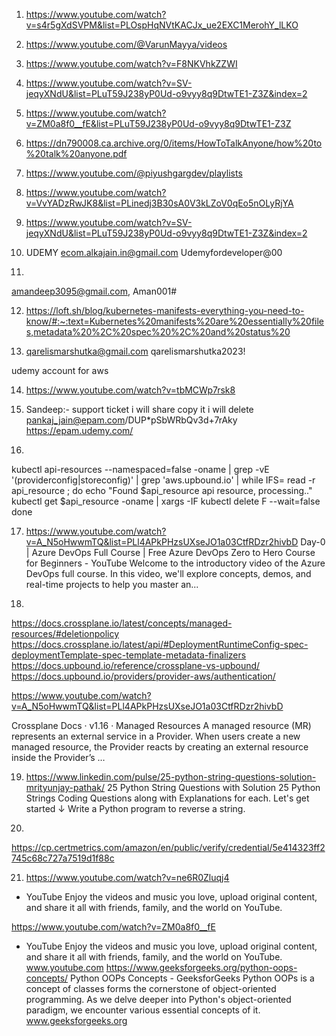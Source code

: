 1. https://www.youtube.com/watch?v=s4r5gXdSVPM&list=PLOspHqNVtKACJx_ue2EXC1MerohY_lLKO

2. https://www.youtube.com/@VarunMayya/videos

3. https://www.youtube.com/watch?v=F8NKVhkZZWI

4. https://www.youtube.com/watch?v=SV-jeqyXNdU&list=PLuT59J238yP0Ud-o9vyy8q9DtwTE1-Z3Z&index=2

5. https://www.youtube.com/watch?v=ZM0a8f0__fE&list=PLuT59J238yP0Ud-o9vyy8q9DtwTE1-Z3Z

6. https://dn790008.ca.archive.org/0/items/HowToTalkAnyone/how%20to%20talk%20anyone.pdf

7. https://www.youtube.com/@piyushgargdev/playlists

8. https://www.youtube.com/watch?v=VvYADzRwJK8&list=PLinedj3B30sA0V3kLZoV0qEo5nOLyRjYA

9. https://www.youtube.com/watch?v=SV-jeqyXNdU&list=PLuT59J238yP0Ud-o9vyy8q9DtwTE1-Z3Z&index=2

10. UDEMY
ecom.alkajain.in@gmail.com
Udemyfordeveloper@00

11.
amandeep3095@gmail.com,
Aman001#

12. https://loft.sh/blog/kubernetes-manifests-everything-you-need-to-know/#:~:text=Kubernetes%20manifests%20are%20essentially%20files,metadata%20%2C%20spec%20%2C%20and%20status%20

13. qarelismarshutka@gmail.com
qarelismarshutka2023!
 
udemy account for aws 

14. https://www.youtube.com/watch?v=tbMCWp7rsk8

15. Sandeep:- support ticket
i will share copy it i will delete 
pankaj_jain@epam.com/DUP*pSbWRbQv3d+7rAky
https://epam.udemy.com/

16. 
kubectl api-resources --namespaced=false -oname | grep -vE '(providerconfig|storeconfig)' | grep 'aws.upbound.io' | while IFS= read -r api_resource ; do
  echo "Found $api_resource api resource, processing.."
  kubectl get $api_resource -oname | xargs -IF kubectl delete F --wait=false
done

17. https://www.youtube.com/watch?v=A_N5oHwwmTQ&list=PLl4APkPHzsUXseJO1a03CtfRDzr2hivbD
Day-0 | Azure DevOps Full Course | Free Azure DevOps Zero to Hero Course for Beginners - YouTube
Welcome to the introductory video of the Azure DevOps full course. In this video, we'll explore concepts, demos, and real-time projects to help you master an...


18. 
https://docs.crossplane.io/latest/concepts/managed-resources/#deletionpolicy
https://docs.crossplane.io/latest/api/#DeploymentRuntimeConfig-spec-deploymentTemplate-spec-template-metadata-finalizers
https://docs.upbound.io/reference/crossplane-vs-upbound/
https://docs.upbound.io/providers/provider-aws/authentication/
 
 
https://www.youtube.com/watch?v=A_N5oHwwmTQ&list=PLl4APkPHzsUXseJO1a03CtfRDzr2hivbD
 
 
Crossplane Docs · v1.16 · Managed Resources
A managed resource (MR) represents an external service in a Provider. When users create a new managed resource, the Provider reacts by creating an external resource inside the Provider’s …


19. https://www.linkedin.com/pulse/25-python-string-questions-solution-mrityunjay-pathak/
25 Python String Questions with Solution
25 Python Strings Coding Questions along with Explanations for each. Let's get started ↓ Write a Python program to reverse a string.

20.
https://cp.certmetrics.com/amazon/en/public/verify/credential/5e414323ff2745c68c727a7519d1f88c

21. https://www.youtube.com/watch?v=ne6R0Zluqj4
 - YouTube
Enjoy the videos and music you love, upload original content, and share it all with friends, family, and the world on YouTube.

https://www.youtube.com/watch?v=ZM0a8f0__fE
- YouTube
Enjoy the videos and music you love, upload original content, and share it all with friends, family, and the world on YouTube.
www.youtube.com
https://www.geeksforgeeks.org/python-oops-concepts/
Python OOPs Concepts - GeeksforGeeks
Python OOPs is a concept of classes forms the cornerstone of object-oriented programming. As we delve deeper into Python's object-oriented paradigm, we encounter various essential concepts of it.
www.geeksforgeeks.org
